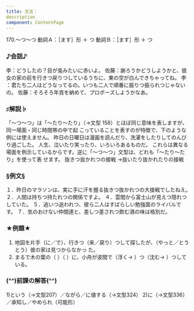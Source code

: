 ```yaml
---
title: 文法：
description
component: ContentPage
---
```



170.～つ～つ
動詞Ａ：［ます］形 ＋ つ 動詞Ｂ：［ます］形 ＋ つ
### ♪会話♪
李：どうしたの？目が兎みたいに赤いよ。
佐藤：謝ろうかどうしようかと、彼女の家の前を行きつ戻りつしているうちに、東の空が白んできちゃってね。 李 ：君たち二人はどうなってるの。いつも二人で順番に振りつ振られつじゃないの。 佐藤：そろそろ年貢を納めて、プロポーズしようかなあ。
### ♯解説♭
「～つ～つ」は「～たり～たり」（→文型 158）とほぼ同じ意味を表しますが、同一場面・同じ時間帯の中で起 こっていることを表すのが特徴で、下のような例には使えません。
昨日の日曜日は漫画を読んだり、洗濯をしたりしてのんびり過ごした。
人生、泣いたり笑ったり、いろいろあるものだ。 これらは異なる場面を例示しているからです。逆に「～つ～つ」文型は、どれも「～たり～たり」を使って表
せます。
抜きつ抜かれつの接戦 →抜いたり抜かれたりの接戦
### §例文§
１．昨日のマラソンは、実に手に汗を握る抜きつ抜かれつの大接戦でしたねえ。
２．人間は持ちつ持たれつの関係ですよ。
４．雲間から富士山が見えつ隠れつしていた。
５．追いつ追われつ、彼ら二人はすばらしい勉強面のライバルです。
７．気のおけない仲間達と、差しつ差されつ飲む酒の味は格別だ。
### ★例題★
1) 地図を片手（に／で）、行きつ（来／戻り）つして探したが、（やっと／とうとう）彼の家は見つからなかっ
た。      
2) まるで木の葉の（ ）（ ）に、小舟が波間で（浮く→ ）つ（沈む→ ）つしている。
### (^^)前課の解答(^^)
1)という（→文型207）／ながら／に値する（→文型324）
2)に（→文型336）／承知し／やめられ（可能形）
